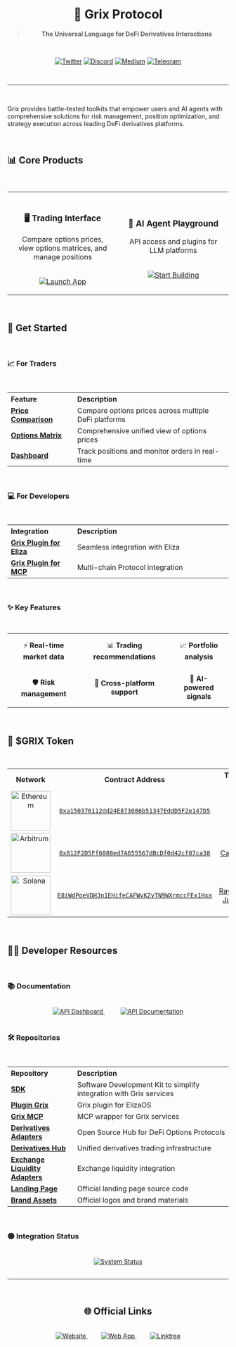 # <div align="center">🔮 Grix Protocol</div>

<div align="center">

> **The Universal Language for DeFi Derivatives Interactions**

<br/>

[![Twitter](https://img.shields.io/badge/Twitter-1DA1F2?style=for-the-badge&logo=twitter&logoColor=white)](https://x.com/GrixFinance)
[![Discord](https://img.shields.io/badge/Discord-7289DA?style=for-the-badge&logo=discord&logoColor=white)](https://t.co/YPGAhKlcUV)
[![Medium](https://img.shields.io/badge/Medium-12100E?style=for-the-badge&logo=medium&logoColor=white)](https://medium.com/@grixfinance)
[![Telegram](https://img.shields.io/badge/Telegram-2CA5E0?style=for-the-badge&logo=telegram&logoColor=white)](https://t.me/grixfinance)

</div>

<br/>

---

<br/>

Grix provides battle-tested toolkits that empower users and AI agents with comprehensive solutions for risk management, position optimization, and strategy execution across leading DeFi derivatives platforms.

<br/>

## 📊 Core Products

<br/>

<table>
  <tr>
    <td width="50%" align="center" style="padding: 20px;">
      <h3>🖥️ Trading Interface</h3>
      <p>Compare options prices, view options matrices, and manage positions</p>
      <br/>
      <a href="https://app.grix.finance">
        <img src="https://img.shields.io/badge/Launch_App-2ea44f?style=for-the-badge&logo=app-store&logoColor=white" alt="Launch App">
      </a>
    </td>
    <td width="50%" align="center" style="padding: 20px;">
      <h3>🤖 AI Agent Playground</h3>
      <p>API access and plugins for LLM platforms</p>
      <br/>
      <a href="https://app.grix.finance/calypso/lobby">
        <img src="https://img.shields.io/badge/Start_Building-4A154B?style=for-the-badge&logo=code&logoColor=white" alt="Start Building">
      </a>
    </td>
  </tr>
</table>

<br/>

## 🚀 Get Started

<br/>

### 📈 For Traders

<br/>

<table>
  <tr>
    <th align="left" width="30%">Feature</th>
    <th align="left">Description</th>
  </tr>
  <tr>
    <td>
      <a href="https://app.grix.finance/trade?positionType=long&asset=BTC&optionType=call&tradeType=vanilla">
        <b>Price Comparison</b>
      </a>
    </td>
    <td>Compare options prices across multiple DeFi platforms</td>
  </tr>
  <tr>
    <td>
      <a href="https://app.grix.finance/optionsMatrix?asset=BTC&optionType=call">
        <b>Options Matrix</b>
      </a>
    </td>
    <td>Comprehensive unified view of options prices</td>
  </tr>
  <tr>
    <td>
      <a href="https://app.grix.finance/portfolio?ordersTableType=LiveOrders">
        <b>Dashboard</b>
      </a>
    </td>
    <td>Track positions and monitor orders in real-time</td>
  </tr>
</table>

<br/>

### 💻 For Developers

<br/>

<table>
  <tr>
    <th align="left" width="30%">Integration</th>
    <th align="left">Description</th>
  </tr>
  <tr>
    <td>
      <a href="https://github.com/grixprotocol/plugin-grix">
        <b>Grix Plugin for Eliza</b>
      </a>
    </td>
    <td>Seamless integration with Eliza</td>
  </tr>
  <tr>
    <td>
      <a href="https://github.com/grixprotocol/grix_mcp">
        <b>Grix Plugin for MCP</b>
      </a>
    </td>
    <td>Multi-chain Protocol integration</td>
  </tr>
</table>

<br/>

### ✨ Key Features

<br/>

<div align="center">
  <table>
    <tr>
      <td align="center" style="padding: 15px;">⚡ <b>Real-time market data</b></td>
      <td align="center" style="padding: 15px;">📊 <b>Trading recommendations</b></td>
      <td align="center" style="padding: 15px;">📈 <b>Portfolio analysis</b></td>
    </tr>
    <tr>
      <td align="center" style="padding: 15px;">🛡️ <b>Risk management</b></td>
      <td align="center" style="padding: 15px;">🔄 <b>Cross-platform support</b></td>
      <td align="center" style="padding: 15px;">🧠 <b>AI-powered signals</b></td>
    </tr>
  </table>
</div>

<br/>

## 💎 $GRIX Token

<br/>

<table>
  <tr>
    <th align="center" width="20%">Network</th>
    <th align="center" width="50%">Contract Address</th>
    <th align="center" width="30%">Trade On</th>
  </tr>
  <tr>
    <td align="center">
      <img src="https://img.shields.io/badge/Ethereum-3C3C3D?style=flat-square&logo=ethereum&logoColor=white" width="90" alt="Ethereum">
    </td>
    <td align="center">
      <code><a href="https://etherscan.io/token/0xa150376112dd24E873086b51347EddD5F2e147D5">0xa150376112dd24E873086b51347EddD5F2e147D5</a></code>
    </td>
    <td align="center">-</td>
  </tr>
  <tr>
    <td align="center">
      <img src="https://img.shields.io/badge/Arbitrum-12AAFF?style=flat-square&logo=arbitrum&logoColor=white" width="90" alt="Arbitrum">
    </td>
    <td align="center">
      <code><a href="https://arbiscan.io/token/0x812F2D5Ff6088ed7A655567dBcDf0d42cf07ca38">0x812F2D5Ff6088ed7A655567dBcDf0d42cf07ca38</a></code>
    </td>
    <td align="center">
      <a href="https://app.camelot.exchange/?token2=0x812F2D5Ff6088ed7A655567dBcDf0d42cf07ca38&swap=v2">Camelot</a>
    </td>
  </tr>
  <tr>
    <td align="center">
      <img src="https://img.shields.io/badge/Solana-9945FF?style=flat-square&logo=solana&logoColor=white" width="90" alt="Solana">
    </td>
    <td align="center">
      <code><a href="https://solscan.io/token/E8iWdPoeVDHJn1EHifeCAFWvKZyTN9WXrmccFEx1Hxa">E8iWdPoeVDHJn1EHifeCAFWvKZyTN9WXrmccFEx1Hxa</a></code>
    </td>
    <td align="center">
      <a href="https://raydium.io/swap/?outputMint=E8iWdPoeVDHJn1EHifeCAFWvKZyTN9WXrmccFEx1Hxa&inputMint=sol">Raydium</a>, 
      <a href="https://jup.ag/swap/SOL-E8iWdPoeVDHJn1EHifeCAFWvKZyTN9WXrmccFEx1Hxa">Jupiter</a>
    </td>
  </tr>
</table>

<br/>

## 👨‍💻 Developer Resources

<br/>

### 📚 Documentation

<br/>

<div align="center">
  <a href="https://app.grix.finance/api" style="margin-right: 20px;">
    <img src="https://img.shields.io/badge/API_Dashboard-4A154B?style=for-the-badge&logo=api&logoColor=white" alt="API Dashboard">
  </a>
  &nbsp;&nbsp;&nbsp;
  <a href="https://grix.apidocumentation.com">
    <img src="https://img.shields.io/badge/API_Documentation-2496ED?style=for-the-badge&logo=read-the-docs&logoColor=white" alt="API Documentation">
  </a>
</div>

<br/>

### 🛠️ Repositories

<br/>

<table>
  <tr>
    <th align="left" width="30%">Repository</th>
    <th align="left">Description</th>
  </tr>
  <tr>
    <td>
      <a href="https://github.com/grixprotocol/sdk"><strong>SDK</strong></a>
    </td>
    <td>Software Development Kit to simplify integration with Grix services</td>
  </tr>
  <tr>
    <td>
      <a href="https://github.com/grixprotocol/plugin-grix"><strong>Plugin Grix</strong></a>
    </td>
    <td>Grix plugin for ElizaOS</td>
  </tr>
  <tr>
    <td>
      <a href="https://github.com/grixprotocol/grix-mcp"><strong>Grix MCP</strong></a>
    </td>
    <td>MCP wrapper for Grix services</td>
  </tr>
  <tr>
    <td>
      <a href="https://github.com/grixprotocol/derivatives-adapters"><strong>Derivatives Adapters</strong></a>
    </td>
    <td>Open Source Hub for DeFi Options Protocols</td>
  </tr>
  <tr>
    <td>
      <a href="https://github.com/grixprotocol/grix-derivatives-hub"><strong>Derivatives Hub</strong></a>
    </td>
    <td>Unified derivatives trading infrastructure</td>
  </tr>
  <tr>
    <td>
      <a href="https://github.com/grixprotocol/exchange-liquidity-adapters"><strong>Exchange Liquidity Adapters</strong></a>
    </td>
    <td>Exchange liquidity integration</td>
  </tr>
  <tr>
    <td>
      <a href="https://github.com/grixprotocol/landing-page"><strong>Landing Page</strong></a>
    </td>
    <td>Official landing page source code</td>
  </tr>
  <tr>
    <td>
      <a href="https://github.com/grixprotocol/brand-assets"><strong>Brand Assets</strong></a>
    </td>
    <td>Official logos and brand materials</td>
  </tr>
</table>

<br/>

### 🟢 Integration Status

<br/>

<div align="center">
  <a href="https://app.grix.finance/status">
    <img src="https://img.shields.io/badge/System_Status-Online-success?style=for-the-badge" alt="System Status">
  </a>
</div>

<br/>

---

<br/>

<div align="center">

## 🌐 Official Links

<br/>

<a href="https://grix.finance" style="margin-right: 15px;">
  <img src="https://img.shields.io/badge/Website-005571?style=for-the-badge&logo=world&logoColor=white" alt="Website">
</a>
&nbsp;&nbsp;&nbsp;
<a href="https://app.grix.finance" style="margin-right: 15px;">
  <img src="https://img.shields.io/badge/Web_App-2ea44f?style=for-the-badge&logo=app-store&logoColor=white" alt="Web App">
</a>
&nbsp;&nbsp;&nbsp;
<a href="https://linktr.ee/grixfinance">
  <img src="https://img.shields.io/badge/Linktree-39E09B?style=for-the-badge&logo=linktree&logoColor=white" alt="Linktree">
</a>

<br/>
<br/>

</div>
